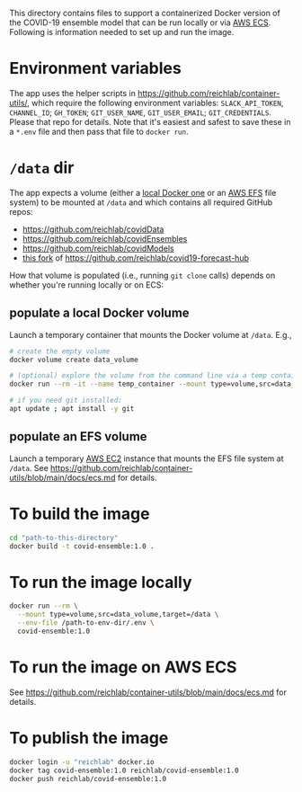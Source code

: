 This directory contains files to support a containerized Docker version of the COVID-19 ensemble model that can be run locally or via [AWS ECS](https://aws.amazon.com/ecs/). Following is information needed to set up and run the image.

# Environment variables

The app uses the helper scripts in https://github.com/reichlab/container-utils/, which require the following environment variables: `SLACK_API_TOKEN`, `CHANNEL_ID`; `GH_TOKEN`; `GIT_USER_NAME`, `GIT_USER_EMAIL`; `GIT_CREDENTIALS`. Please that repo for details. Note that it's easiest and safest to save these in a `*.env` file and then pass that file to `docker run`.

# `/data` dir

The app expects a volume (either a [local Docker one](https://docs.docker.com/storage/volumes/) or an [AWS EFS](https://aws.amazon.com/efs/) file system) to be mounted at `/data` and which contains all required GitHub repos:
- https://github.com/reichlab/covidData
- https://github.com/reichlab/covidEnsembles
- https://github.com/reichlab/covidModels
- [this fork](https://github.com/reichlabmachine/covid19-forecast-hub) of https://github.com/reichlab/covid19-forecast-hub

How that volume is populated (i.e., running `git clone` calls) depends on whether you're running locally or on ECS:

## populate a local Docker volume

Launch a temporary container that mounts the Docker volume at `/data`. E.g.,

```bash
# create the empty volume
docker volume create data_volume

# (optional) explore the volume from the command line via a temp container
docker run --rm -it --name temp_container --mount type=volume,src=data_volume,target=/data ubuntu /bin/bash

# if you need git installed:
apt update ; apt install -y git
```

## populate an EFS volume

Launch a temporary [AWS EC2](https://aws.amazon.com/ec2/) instance that mounts the EFS file system at `/data`. See https://github.com/reichlab/container-utils/blob/main/docs/ecs.md for details.

# To build the image

```bash
cd "path-to-this-directory"
docker build -t covid-ensemble:1.0 .
```

# To run the image locally

```bash
docker run --rm \
  --mount type=volume,src=data_volume,target=/data \
  --env-file /path-to-env-dir/.env \
  covid-ensemble:1.0
```

# To run the image on AWS ECS

See https://github.com/reichlab/container-utils/blob/main/docs/ecs.md for details.

# To publish the image

```bash
docker login -u "reichlab" docker.io
docker tag covid-ensemble:1.0 reichlab/covid-ensemble:1.0
docker push reichlab/covid-ensemble:1.0
```
